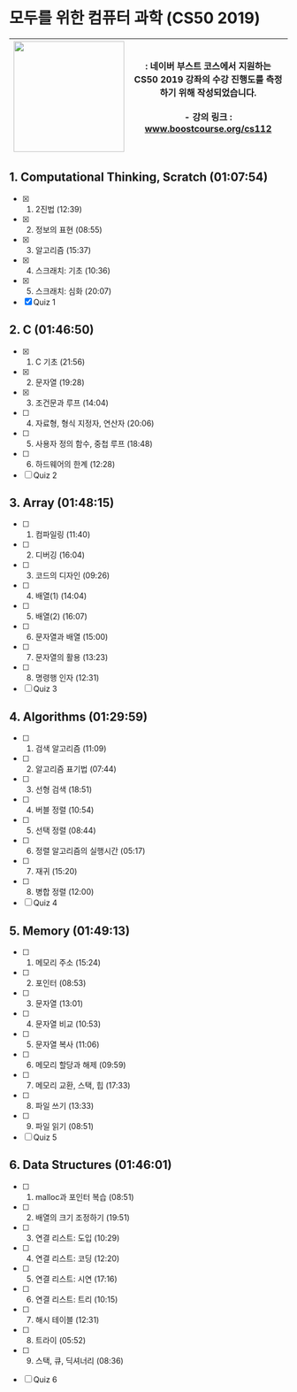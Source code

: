 # 모두를 위한 컴퓨터 과학 (CS50 2019)
|<img src="https://online-learning.harvard.edu/sites/default/files/styles/social_share/public/course/cs50x-original.jpg?itok=kR_JV8DW" width="200">| : 네이버 부스트 코스에서 지원하는 **CS50 2019** 강좌의 수강 진행도를 측정하기 위해 작성되었습니다. <br/><br/> - 강의 링크 : www.boostcourse.org/cs112 |
|------|---|


## 1. Computational Thinking, Scratch (01:07:54)
- [x] 1) 2진법 (12:39)
- [x] 2) 정보의 표현 (08:55)
- [x] 3) 알고리즘 (15:37)
- [x] 4) 스크래치: 기초 (10:36)
- [x] 5) 스크래치: 심화 (20:07)
- [x] Quiz 1

## 2. C (01:46:50)
- [x] 1) C 기초 (21:56)
- [x] 2) 문자열 (19:28)
- [x] 3) 조건문과 루프 (14:04)
- [ ] 4) 자료형, 형식 지정자, 연산자 (20:06)
- [ ] 5) 사용자 정의 함수, 중첩 루프 (18:48)
- [ ] 6) 하드웨어의 한계 (12:28)
- [ ] Quiz 2

## 3. Array (01:48:15)
- [ ] 1) 컴파일링 (11:40)
- [ ] 2) 디버깅 (16:04)
- [ ] 3) 코드의 디자인 (09:26)
- [ ] 4) 배열(1) (14:04)
- [ ] 5) 배열(2) (16:07)
- [ ] 6) 문자열과 배열 (15:00)
- [ ] 7) 문자열의 활용 (13:23)
- [ ] 8) 명령행 인자 (12:31)
- [ ] Quiz 3

## 4. Algorithms (01:29:59)
- [ ] 1) 검색 알고리즘 (11:09)
- [ ] 2) 알고리즘 표기법 (07:44)
- [ ] 3) 선형 검색 (18:51)
- [ ] 4) 버블 정렬 (10:54)
- [ ] 5) 선택 정렬 (08:44)
- [ ] 6) 정렬 알고리즘의 실행시간 (05:17)
- [ ] 7) 재귀 (15:20)
- [ ] 8) 병합 정렬 (12:00)
- [ ] Quiz 4

## 5. Memory (01:49:13)
- [ ] 1) 메모리 주소 (15:24)
- [ ] 2) 포인터 (08:53)
- [ ] 3) 문자열 (13:01)
- [ ] 4) 문자열 비교 (10:53)
- [ ] 5) 문자열 복사 (11:06)
- [ ] 6) 메모리 할당과 해제 (09:59)
- [ ] 7) 메모리 교환, 스택, 힙 (17:33)
- [ ] 8) 파일 쓰기 (13:33)
- [ ] 9) 파일 읽기 (08:51)
- [ ] Quiz 5

## 6. Data Structures (01:46:01)
- [ ] 1) malloc과 포인터 복습 (08:51)
- [ ] 2) 배열의 크기 조정하기 (19:51)
- [ ] 3) 연결 리스트: 도입 (10:29)
- [ ] 4) 연결 리스트: 코딩 (12:20)
- [ ] 5) 연결 리스트: 시연 (17:16)
- [ ] 6) 연결 리스트: 트리 (10:15)
- [ ] 7) 해시 테이블 (12:31)
- [ ] 8) 트라이 (05:52)
- [ ] 9) 스택, 큐, 딕셔너리 (08:36)
- [ ] Quiz 6

